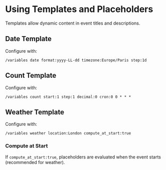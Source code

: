 # Using Templates and Placeholders

Templates allow dynamic content in event titles and descriptions.

## Date Template
Configure with:
```
/variables date format:yyyy-LL-dd timezone:Europe/Paris step:1d
```

## Count Template
Configure with:
```
/variables count start:1 step:1 decimal:0 cron:0 0 * * *
```

## Weather Template
Configure with:
```
/variables weather location:London compute_at_start:true
```

### Compute at Start
If `compute_at_start:true`, placeholders are evaluated when the event starts (recommended for weather).
